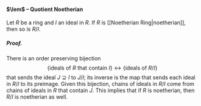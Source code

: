 #### $\lem$ – Quotient Noetherian
Let $R$ be a ring and $I$ an ideal in $R$. If $R$ is [[Noetherian Ring|noetherian]], then so is $R/I$.

##### *Proof.*
There is an order preserving bijection
$$\{ \text{ideals of } R \text{ that contain } I \} \longleftrightarrow \{\text{ideals of }R/I\}$$
that sends the ideal $J \supseteq I$ to $J/I$; its inverse is the map that sends each ideal in $R/I$ to its preimage.
Given this bijection, chains of ideals in $R/I$ come from chains of ideals in $R$ that contain $J$. This implies that if $R$ is noetherian, then $R/I$ is noetherian as well.